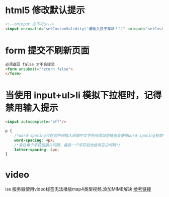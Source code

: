 # html5 修改默认提示
```html
<!--oninput 必不可少-->
<input oninvalid="setCustomValidity('请输入孩子年龄！')" oninput="setCustomValidity('')" placeholder="孩子年龄:" type="text" required/>
```


# form 提交不刷新页面
```html
必须返回 false 才不会提交
<form onsubmit="return false">
</form>
```

# 当使用 input+ul>li 模拟下拉框时，记得禁用输入提示

```html
<input autocomplete="off"/>
```


```css
p {
    /*word-spacing只在词中间插入间隔中文字符间添加空格也会使得word-spacing有效*/
    word-spacing: 4px;  
    /*会在每个字符后插入间隔，最后一个字符后也会有空白间隔*/
    letter-spacing: 4px;
}
```

# video
iss 服务器使用video标签无法播放map4类型视频,添加MIME解决
[参考链接](https://blog.csdn.net/lihuang319/article/details/7228888?fps=1&locationNum=7)
